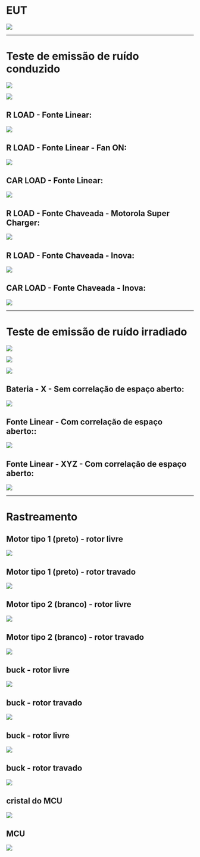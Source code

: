 # EUT

![](./img/CAR_LOAD.jpg)


---
# Teste de emissão de ruído **conduzido**
![](./img/setup_cond_test_CAR_LOAD.jpg)

![](./img/setup_cond_test_R_LOAD.jpg)

## R LOAD - Fonte Linear:
![](./31.05/R10_1A_LIN_15_53_31_05.JPG)

## R LOAD - Fonte Linear - Fan ON:
![](./31.05/R10_1A_LIN_16_53_31_05_fan_on.bmp)

## CAR LOAD - Fonte Linear:
![](./31.05/CAR_06A_LIN_18_16_31_05.JPG )

## R LOAD - Fonte Chaveada - Motorola Super Charger:
![](./31.05/R10_1A_SWT_17_19_31_05_motorola_super_charger.bmp)

## R LOAD - Fonte Chaveada - Inova:
![](./31.05/R10_1A_SWT_17_38_31_05_fonte_inova.bmp)

## CAR LOAD - Fonte Chaveada - Inova:
![](./07.06/CAR_06A_SWT_19_07_07_06_fonte_inova.bmp)

---
# Teste de emissão de ruído **irradiado**
![](./img/CAR_INSIDE_X.jpg)

![](./img/CAR_INSIDE_Y.jpg)

![](./img/CAR_INSIDE_Z.jpg)

## Bateria - X - Sem correlação de espaço aberto:
![](./07.06/car_bat_X_lucas_joao.PNG)

## Fonte Linear - Com correlação de espaço aberto::
![](./07.06/car_lucas_joao.PNG)

## Fonte Linear - XYZ - Com correlação de espaço aberto:
![](./07.06/car_XYZ_lucas_joao.PNG)

---
# Rastreamento
## Motor tipo 1 (preto) - rotor livre
![](./High-Impedance/220A0001.BMP)

## Motor tipo 1 (preto) - rotor travado
![](./High-Impedance/220A0002.BMP)

## Motor tipo 2 (branco) - rotor livre
![](./High-Impedance/220A0003.BMP)

## Motor tipo 2 (branco) - rotor travado
![](./High-Impedance/220A0004.BMP)

## buck - rotor livre
![](./High-Impedance/220A0007.BMP)

## buck - rotor travado
![](./High-Impedance/220A0005.BMP)

## buck - rotor livre
![](./High-Impedance/220A0006.BMP)

## buck - rotor travado
![](./High-Impedance/220A0009.BMP)

## cristal do MCU
![](./High-Impedance/220A0011.BMP)

## MCU
![](./High-Impedance/220A0012.BMP)
